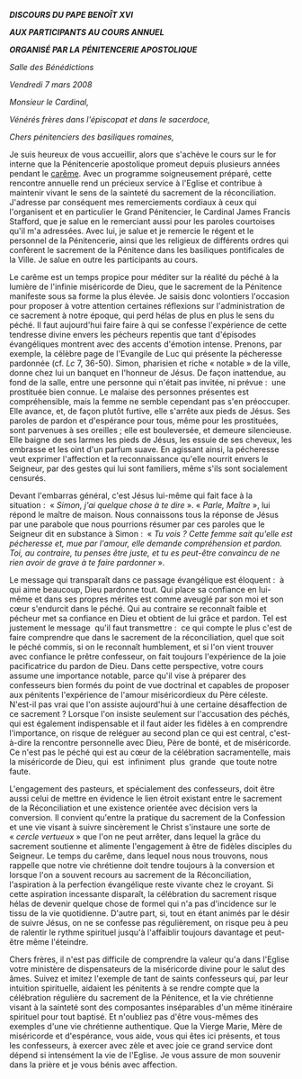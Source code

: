 ***DISCOURS DU PAPE BENOÎT XVI***

***AUX PARTICIPANTS AU COURS ANNUEL***

***ORGANISÉ PAR LA PÉNITENCERIE APOSTOLIQUE***

*Salle des Bénédictions*

*Vendredi 7 mars 2008*

*Monsieur le Cardinal,*

*Vénérés frères dans l'épiscopat et dans le sacerdoce,*

*Chers pénitenciers des basiliques romaines,*

Je suis heureux de vous accueillir, alors que s'achève le cours sur le for interne que la Pénitencerie apostolique promeut depuis plusieurs années pendant le [carême](http://www.vatican.va/liturgical_year/lent/index-lent2008_fr.htm). Avec un programme soigneusement préparé, cette rencontre annuelle rend un précieux service à l'Eglise et contribue à maintenir vivant le sens de la sainteté du sacrement de la réconciliation. J'adresse par conséquent mes remerciements cordiaux à ceux qui l'organisent et en particulier le Grand Pénitencier, le Cardinal James Francis Stafford, que je salue en le remerciant aussi pour les paroles courtoises qu'il m'a adressées. Avec lui, je salue et je remercie le régent et le personnel de la Pénitencerie, ainsi que les religieux de différents ordres qui confèrent le sacrement de la Pénitence dans les basiliques pontificales de la Ville. Je salue en outre les participants au cours.

Le carême est un temps propice pour méditer sur la réalité du péché à la lumière de l'infinie miséricorde de Dieu, que le sacrement de la Pénitence manifeste sous sa forme la plus élevée. Je saisis donc volontiers l'occasion pour proposer à votre attention certaines réflexions sur l'administration de ce sacrement à notre époque, qui perd hélas de plus en plus le sens du péché. Il faut aujourd'hui faire faire à qui se confesse l'expérience de cette tendresse divine envers les pécheurs repentis que tant d'épisodes évangéliques montrent avec des accents d'émotion intense. Prenons, par exemple, la célèbre page de l'Evangile de Luc qui présente la pécheresse pardonnée (cf. *Lc* 7, 36-50). Simon, pharisien et riche « notable » de la ville, donne chez lui un banquet en l'honneur de Jésus. De façon inattendue, au fond de la salle, entre une personne qui n'était pas invitée, ni prévue :  une prostituée bien connue. Le malaise des personnes présentes est compréhensible, mais la femme ne semble cependant pas s'en préoccuper. Elle avance, et, de façon plutôt furtive, elle s'arrête aux pieds de Jésus. Ses paroles de pardon et d'espérance pour tous, même pour les prostituées, sont parvenues à ses oreilles ; elle est bouleversée, et demeure silencieuse. Elle baigne de ses larmes les pieds de Jésus, les essuie de ses cheveux, les embrasse et les oint d'un parfum suave. En agissant ainsi, la pécheresse veut exprimer l'affection et la reconnaissance qu'elle nourrit envers le Seigneur, par des gestes qui lui sont familiers, même s'ils sont socialement censurés.

Devant l'embarras général, c'est Jésus lui-même qui fait face à la situation :  « *Simon, j'ai quelque chose à te dire* ». « *Parle, Maître* », lui répond le maître de maison. Nous connaissons tous la réponse de Jésus par une parabole que nous pourrions résumer par ces paroles que le Seigneur dit en substance à Simon :  « *Tu vois ? Cette femme sait qu'elle est pécheresse et, mue par l'amour, elle demande compréhension et pardon. Toi, au contraire, tu penses être juste, et tu es peut-être convaincu de ne rien avoir de grave à te faire pardonner* ».

Le message qui transparaît dans ce passage évangélique est éloquent :  à qui aime beaucoup, Dieu pardonne tout. Qui place sa confiance en lui-même et dans ses propres mérites est comme aveuglé par son moi et son cœur s'endurcit dans le péché. Qui au contraire se reconnaît faible et pécheur met sa confiance en Dieu et obtient de lui grâce et pardon. Tel est justement le message  qu'il faut transmettre :  ce qui compte le plus c'est de faire comprendre que dans le sacrement de la réconciliation, quel que soit le péché commis, si on le reconnaît humblement, et si l'on vient trouver avec confiance le prêtre confesseur, on fait toujours l'expérience de la joie pacificatrice du pardon de Dieu. Dans cette perspective, votre cours assume une importance notable, parce qu'il vise à préparer des confesseurs bien formés du point de vue doctrinal et capables de proposer aux pénitents l'expérience de l'amour miséricordieux du Père céleste. N'est-il pas vrai que l'on assiste aujourd'hui à une certaine désaffection de ce sacrement ? Lorsque l'on insiste seulement sur l'accusation des péchés, qui est également indispensable et il faut aider les fidèles à en comprendre l'importance, on risque de reléguer au second plan ce qui est central, c'est-à-dire la rencontre personnelle avec Dieu, Père de bonté, et de miséricorde. Ce n'est pas le péché qui est au cœur de la célébration sacramentelle, mais la miséricorde de Dieu, qui  est  infiniment  plus  grande  que toute notre faute.

L'engagement des pasteurs, et spécialement des confesseurs, doit être aussi celui de mettre en évidence le lien étroit existant entre le sacrement de la Réconciliation et une existence orientée avec décision vers la conversion. Il convient qu'entre la pratique du sacrement de la Confession et une vie visant à suivre sincèrement le Christ s'instaure une sorte de « *cercle vertueux* » que l'on ne peut arrêter, dans lequel la grâce du sacrement soutienne et alimente l'engagement à être de fidèles disciples du Seigneur. Le temps du carême, dans lequel nous nous trouvons, nous rappelle que notre vie chrétienne doit tendre toujours à la conversion et lorsque l'on a souvent recours au sacrement de la Réconciliation, l'aspiration à la perfection évangélique reste vivante chez le croyant. Si cette aspiration incessante disparaît, la célébration du sacrement risque hélas de devenir quelque chose de formel qui n'a pas d'incidence sur le tissu de la vie quotidienne. D'autre part, si, tout en étant animés par le désir de suivre Jésus, on ne se confesse pas régulièrement, on risque peu à peu de ralentir le rythme spirituel jusqu'à l'affaiblir toujours davantage et peut-être même l'éteindre.

Chers frères, il n'est pas difficile de comprendre la valeur qu'a dans l'Eglise votre ministère de dispensateurs de la miséricorde divine pour le salut des âmes. Suivez et imitez l'exemple de tant de saints confesseurs qui, par leur intuition spirituelle, aidaient les pénitents à se rendre compte que la célébration régulière du sacrement de la Pénitence, et la vie chrétienne visant à la sainteté sont des composantes inséparables d'un même itinéraire spirituel pour tout baptisé. Et n'oubliez pas d'être vous-mêmes des exemples d'une vie chrétienne authentique. Que la Vierge Marie, Mère de miséricorde et d'espérance, vous aide, vous qui êtes ici présents, et tous les confesseurs, à exercer avec zèle et avec joie ce grand service dont dépend si intensément la vie de l'Eglise. Je vous assure de mon souvenir dans la prière et je vous bénis avec affection.